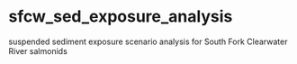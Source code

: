 # sfcw_sed_exposure_analysis
suspended sediment exposure scenario analysis for South Fork Clearwater River salmonids
